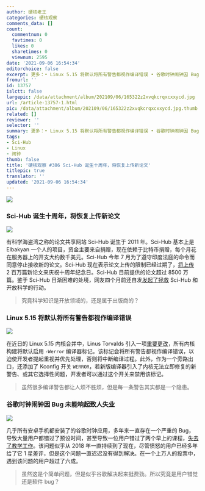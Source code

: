 ```yaml
---
author: 硬核老王
categories: 硬核观察
comments_data: []
count:
  commentnum: 0
  favtimes: 0
  likes: 0
  sharetimes: 0
  viewnum: 2595
date: '2021-09-06 16:54:34'
editorchoice: false
excerpt: 更多：• Linux 5.15 将默认将所有警告都视作编译错误 • 谷歌时钟闹钟因 Bug 未能响起致人失业
fromurl: ''
id: 13757
islctt: false
largepic: /data/attachment/album/202109/06/165322z2xvqkcrqxcxxycd.jpg
url: /article-13757-1.html
pic: /data/attachment/album/202109/06/165322z2xvqkcrqxcxxycd.jpg.thumb.jpg
related: []
reviewer: ''
selector: ''
summary: 更多：• Linux 5.15 将默认将所有警告都视作编译错误 • 谷歌时钟闹钟因 Bug 未能响起致人失业
tags:
- Sci-Hub
- Linux
- 闹钟
thumb: false
title: '硬核观察 #386 Sci-Hub 诞生十周年，将恢复上传新论文'
titlepic: true
translator: ''
updated: '2021-09-06 16:54:34'
---
```


![](/data/attachment/album/202109/06/165322z2xvqkcrqxcxxycd.jpg)


### Sci-Hub 诞生十周年，将恢复上传新论文


![](/data/attachment/album/202109/06/165331gogk7rhvdlgr7akm.jpg)


有科学海盗湾之称的论文共享网站 Sci-Hub 诞生于 2011 年。Sci-Hub 基本上是 Elbakyan 一个人的项目，资金主要来自捐赠，现在依赖于比特币捐赠，每个月花在服务器上的开支大约数千美元。Sci-Hub 今年 7 月为了遵守印度法庭的命令而同意停止接收新的论文。Sci-Hub 现在表示论文上传的限制已经过期了，[将上传](https://twitter.com/ringo_ring/status/1434356217208623106) 2 百万篇新论文来庆祝十周年纪念日。Sci-Hub 目前提供的论文超过 8500 万篇。鉴于 Sci-Hub 日渐困难的处境，网友四个月前还自发[发起了拯救](https://www.reddit.com/r/DataHoarder/comments/nc27fv/rescue_mission_for_scihub_and_open_science_we_are/) Sci-Hub 和开放科学的行动。



> 
> 究竟科学知识是开放领域的，还是属于出版商的？
> 
> 
> 


### Linux 5.15 将默认将所有警告都视作编译错误


![](/data/attachment/album/202109/06/165357bqwymgpzqmwvjqog.jpg)


在近日的 Linux 5.15 内核合并中，Linus Torvalds 引入一项[重要更改](https://git.kernel.org/pub/scm/linux/kernel/git/torvalds/linux.git/commit/?id=3fe617ccafd6f5bb33c2391d6f4eeb41c1fd0151)，所有内核构建将默认启用 `-Werror` 编译器标记。该标记会将所有警告都视作编译错误，以迫使开发者提起重视并优先处理，否则将中断编译过程。此外，作为一个旁路出口，还添加了 Kconfig 开关 `WERROR`，若新版编译器引入了内核无法立即修复的新警告、或其它选择性问题，开发者可以通过这个开关来禁用该标记。



> 
> 虽然很多编译警告都让人烦不胜烦，但是每一条警告其实都是一个隐患。
> 
> 
> 


### 谷歌时钟闹钟因 Bug 未能响起致人失业


![](/data/attachment/album/202109/06/165415rxm3ncannekambmx.jpg)


几乎所有安卓手机都安装了的谷歌时钟应用，多年来一直存在一个严重的 Bug，导致大量用户都错过了预设时间，甚至导致一位用户错过了两个早上的课程，[失去了教学工作](https://www.androidauthority.com/google-clock-app-bug-2746394/)。该问题似乎从 2018 年一直持续到了现在，尽管愤怒的用户已经多年给了它 1 星差评，但是这个问题一直迟迟没有得到解决。在一个上万人的投票中，遇到该问题的用户超过了六成。



> 
> 虽然这是个简单问题，但是似乎谷歌解决起来挺费劲。所以究竟是用户错觉还是软件 bug？
> 
> 
>
